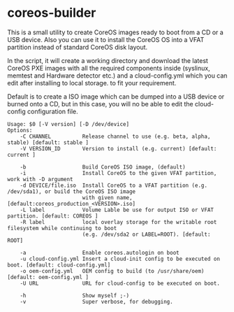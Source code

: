 # coreos-builder

This is a small utility to create CoreOS images ready to boot from a CD or a USB device. Also you can use it to install the CoreOS OS into a VFAT partition instead of standard CoreOS disk layout.

In the script, it will create a working directory and download the latest CoreOS PXE images with all the required components inside (syslinux, memtest and Hardware detector etc.) and a cloud-config.yml which you can edit after installing to local storage. to fit your requirement.

Default is to create a ISO image which can be dumped into a USB device or burned onto a CD, but in this case, you will no be able to edit the cloud-config configuration file.



```
Usage: $0 [-V version] [-D /dev/device]
Options:
    -C CHANNEL          Release channel to use (e.g. beta, alpha, stable) [default: stable ]
    -V VERSION_ID       Version to install (e.g. current) [default: current ]

    -b                  Build CoreOS ISO image, (default)
    -i                  Install CoreOS to the given VFAT partition, work with -D argument
    -d DEVICE/file.iso  Install CoreOS to a VFAT partition (e.g. /dev/sda1), or build the CoreOS ISO image
                        with given name,  [default:coreos_production_<VERSION>.iso]
    -L label            Volume Lable be use for output ISO or VFAT partition. [default: COREOS ]
    -R label            local overlay storage for the writable root filesystem while continuing to boot 
                        (e.g. /dev/sda2 or LABEL=ROOT). [default: ROOT]

    -a                  Enable coreos.autologin on boot
    -u cloud-config.yml Insert a cloud-init config to be executed on boot. [default: cloud-config.yml]
    -o oem-config.yml   OEM config to build (to /usr/share/oem) [default: oem-config.yml ]
    -U URL              URL for cloud-config to be executed on boot.

    -h                  Show myself ;-)
    -v                  Super verbose, for debugging.
```
